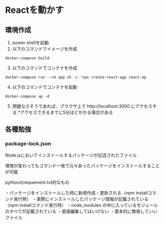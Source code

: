# Reactを動かす

## 環境作成

1. power shellを起動
2. 以下のコマンドでイメージを作成

```
docker-compose build
```

3. 以下のコマンドでコンテナを作成

```
docker-compose run --rm app sh -c 'npx create-react-app react-ap
```

4. 以下のコマンドでコンテナを起動
```
docker-compose up -d
```

5. 問題なさそうであれば、ブラウザ上で http://localhost:3000 にアクセスする
*アクセスできるまでに5分ほどかかる場合がある

## 各種勉強

### package-lock.json

Node.jsにおいてインストールするパッケージが記述されたファイル

環境が変わってもコマンド一発で元々あったパッケージをインストールすることが可能

pythonのrequement.txt的なもの

・パッケージをインストールした時に新規作成・更新される（npm installコマンド実行時）
・実際にインストールしたパッケージ情報が記載されている（npm installコマンド実行時）
・node_modules の中に入っているモジュールのすべてが記載されている
・直接編集してはいけない
・基本的に無視していいファイル
